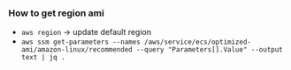 ### How to get region ami
- `aws region` -> update default region
- `aws ssm get-parameters --names /aws/service/ecs/optimized-ami/amazon-linux/recommended --query "Parameters[].Value" --output text | jq .`
